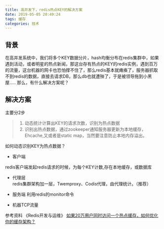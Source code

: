 ```yaml
---
title: 高并发下，redis热点KEY的解决方案
date: 2019-05-05 20:49:24
tags: 缓存
categories: 技术
---
```



## 背景

在高并发系统中，我们将多个KEY数据分片，hash均衡分布在redis集群中，如果遇到活动，或者明星的热点新闻，那这台存有热点的KEY的redis实例，遇到百万的流量，这台机器的网卡也恐怕撑不住了，那么redis基本就瘫痪了，服务器抓取不到redis的数据，直接去请求DB，那么db也就遭殃了，于是被领导拖到小黑屋.....
那么，有什么解决方案呢？

## 解决方案

主要分2步

>  1. 动态统计计算出KEY的请求次数，识别为热点数据
>  2. 识别出热点数据，通过zookeeper通知服务器更新为本地缓存，Ehcache,又或者是static map，当然要注意防止本地内存溢出。

如何动态识别KEY为热点数据？

- 客户端   

 redis客户端发起redis请求的时候，为每个KEY计数,存在本地缓存，或数据库

- 代理层  
 redis集群架构加一层，Twemproxy、Codis代理，由代理统计。（推荐）

- 服务端
利用redis的monitor命令

- 机器TCP流量	



参考资料
《Redis开发与运维》
[如果20万用户同时访问一个热点缓存，如何优化你的缓存架构？](https://mp.weixin.qq.com/s?__biz=MzU0OTk3ODQ3Ng==&mid=2247484401&idx=1&sn=823cffa4a1aa73335bdfb7c02e8c85f0&chksm=fba6ebf2ccd162e422b1b496f5790ebdf7f6d11adb8d2e00957ca371dcca0514a3fde09af521&mpshare=1&scene=23&srcid=#rd)